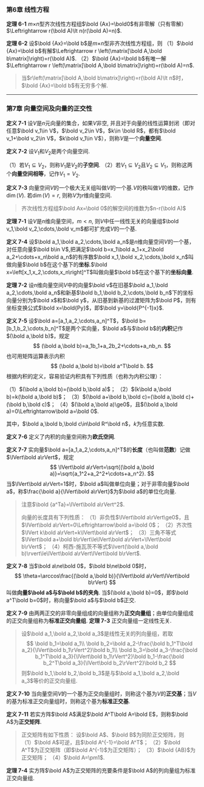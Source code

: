 ### 第6章	线性方程

**定理 6-1**	$m\times$$n$型齐次线性方程组$\bold {Ax}=\bold0$有非零解（只有零解）$\Leftrightarrow r(\bold A)\lt n(r(\bold A)=n)$.

**定理 6-2**	设$\bold {Ax}=\bold b$是$m\times$$n$型非齐次线性方程组，则
（1）$\bold {Ax}=\bold b$有解$\Leftrightarrow r \left(\matrix[\bold A,\bold b\matrix]\right)=r(\bold A)$.
（2）$\bold {Ax}=\bold b$有唯一解$\Leftrightarrow r \left(\matrix[\bold A,\bold b\matrix]\right)=r(\bold A)=n$.

> 当$r\left(\matrix[\bold A,\bold b\matrix]\right)=r(\bold A)\lt n$时，$\bold {Ax}=\bold b$有无穷多个解.

---

### 第7章	向量空间及向量的正交性

**定义 7-1**	设$V$是$n$元向量的集合，如果$V$非空, 并且对于向量的线性运算封闭（即对任意$\bold v_1\in V$，$\bold v_2\in V$，$k\in \bold R$，都有$\bold v_1+\bold v_2\in V$，$k\bold v_1\in V$），则称$V$是一个**向量空间**.

**定义 7-2**	设$V_1$和$V_2$是两个向量空间.

（1）若$V_1\subseteq V_2$，则称$V_1$是$V_2$的**子空间**.
（2）若$V_1\subseteq V_2$且$V_2\subseteq V_1$，则称这两个**向量空间相等**，记作$V_1=V_2$.

**定义 7-3**	向量空间$V$的一个极大无关组叫做$V$的一个基.$V$的秩叫做$V$的维数，记作$\dim(V)$. 若$\dim(V)=r$, 则称$V$为$r$维向量空间.

>齐次线性方程组$\bold Ax=\bold 0$的解空间的维数为$n-r(\bold A)$

**定理 7-1**	设$V$是$n$维向量空间，$m<n$, 则$V$中任一线性无关的向量组$\bold v_1,\bold v_2,\cdots,\bold v_m$都可扩充成$V$的一个基.

**定义 7-4**	设$\bold a_1,\bold a_2,\cdots,\bold a_n$是$n$维向量空间$V$的一个基，对任意向量$\bold b\in V$,把满足$\bold b=x_1\bold a_1+x_2\bold a_2+\cdots+x_n\bold a_n$的有序数$\bold x_1,\bold x_2,\cdots,\bold x_n$叫做向量$\bold b$在这个基下的**坐标**.$\bold x=\left[x_1,x_2,\cdots,x_n\right]^T$叫做向量$\bold b$在这个基下的**坐标向量**.

**定理 7-2**	设$n$维向量空间$V$中的向量$\bold v$在旧基$\bold a_1,\bold a_2,\cdots,\bold a_n$和新基$\bold b_1,\bold b_2,\cdots,\bold b_n$下的坐标向量分别为$\bold x$和$\bold y$，从旧基到新基的过渡矩阵为$\bold P$，则有坐标变换公式$\bold x=\bold{Py}$，即$\bold y=\bold{P^{-1}x}$.

**定义 7-5**	设$\bold a=[a_1,a_2,\cdots,a_n]^T$，$\bold b=[b_1,b_2,\cdots,b_n]^T$是两个实向量，$\bold a$与$\bold b$的**内积**记作$(\bold a,\bold b)$，规定
$$
(\bold a,\bold b)=a_1b_1+a_2b_2+\cdots+a_nb_n.
$$
也可用矩阵运算表示内积
$$
(\bold a,\bold b)=\bold a^T\bold b.
$$
根据内积的定义，容易验证内积具有下列性质（也称为内积公理）：

（1）$(\bold a,\bold b)=(\bold b,\bold a)$；
（2）$(k\bold a,\bold b)=k(\bold a,\bold b)$；
（3）$(\bold a+\bold b,\bold c)=(\bold a,\bold c)+(\bold b,\bold c)$；
（4）$(\bold a,\bold a)\ge0$，且$(\bold a,\bold a)=0\Leftrightarrow\bold a=\bold 0$.

其中，$\bold a,\bold b,\bold c\in\bold R^\bold n$，$k$为任意实数.

**定义 7-6**	定义了内积的向量空间称为**欧氏空间**.

**定义 7-7**	实向量$\bold a=[a_1,a_2,\cdots,a_n]^T$的**长度**（也叫做**范数**）记做$\lVert\bold a\rVert$，规定
$$
\lVert\bold a\rVert=\sqrt{(\bold a,\bold a)}=\sqrt{a_1^2+a_2^2+\cdots+a_n^2}.
$$
当$\lVert\bold a\rVert=1$时，$\bold a$叫做单位向量；对于非零向量$\bold a$，称$\frac{\bold a}{\lVert\bold a\rVert}$为$\bold a$的单位化向量.

>注意$\bold {a^Ta}=\lVert\bold a\rVert^2$.
>
>向量的长度具有下列性质：
>（1）非负性$\lVert\bold a\rVert\ge0$，且$\lVert\bold a\rVert=0\Leftrightarrow\bold a=\bold 0$；
>（2）齐次性$\lVert k\bold a\rVert=k\lVert\bold a\rVert$；
>（3）三角不等式$\lVert\bold a+\bold b\rVert\le\lVert\bold a\rVert+\lVert\bold b\rVert$；
>（4）柯西-施瓦茨不等式$\lvert(\bold a,\bold b)\rvert\le\lVert\bold a\rVert\lVert\bold b\rVert$.

**定义 7-8**	当$\bold a\ne\bold 0$，$\bold b\ne\bold 0$时，
$$
\theta=\arccos\frac{(\bold a,\bold b)}{\lVert\bold a\rVert\lVert\bold b\rVert}
$$
叫做**向量$\bold a$与$\bold b$的夹角**.
		当$(\bold a,\bold b)=0$，即$\bold a^T\bold b=0$时，称向量$\bold a$与$\bold b$正交.

**定义 7-9**	由两两正交的非零向量组成的向量组称为**正交向量组**；由单位向量组成
的正交向量组称为**标准正交向量组**.
**定理 7-3**	正交向量组一定线性无关.

> 设$\bold a_1,\bold a_2,\bold a_3$是线性无关的列向量组，若取
> $$
> \bold b_1=\bold a_1\\
> \bold b_2=\bold a_2-\frac{\bold b_1^T\bold a_2}{\lVert\bold b_1\rVert^2}\bold b_1\\
> \bold b_3=\bold a_3-\frac{\bold b_1^T\bold a_3}{\lVert\bold b_1\rVert^2}\bold b_1-\frac{\bold b_2^T\bold a_3}{\lVert\bold b_2\rVert^2}\bold b_2
> $$
> 则$\bold b_1,\bold b_2,\bold b_3$是与$\bold a_1,\bold a_2,\bold a_3$等价的正交向量组.

**定义 7-10**	当向量空间$V$的一个基为正交向量组时，则称这个基为$V$的**正交基**；当$V$的基为标准正交向量组时，则称这个基为**标准正交基**.

**定义 7-11**	若实方阵$\bold A$满足$\bold A^T\bold A=\bold E$，则称$\bold A$为**正交矩阵**.

>正交矩阵有如下性质：
>设$\bold A$、$\bold B$为同阶正交矩阵，则
>（1）$\bold A$可逆，且$\bold A^{-1}=\bold A^T$；
>（2）$\bold A^T$为正交矩阵（即$\bold A^{-1}$为正交矩阵）；
>（3）$\bold {AB}$为正交矩阵；
>（4）$\bold A=\pm1$.

**定理 7-4**	实方阵$\bold A$为正交矩阵的充要条件是$\bold A$的列向量组为标准正交向量组.